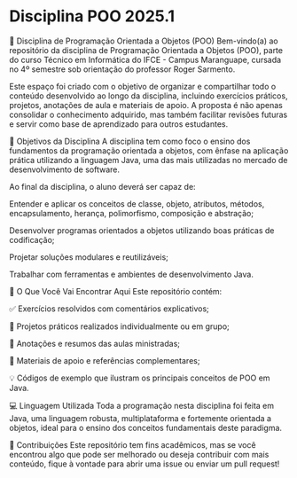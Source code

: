 # Disciplina POO 2025.1

📘 Disciplina de Programação Orientada a Objetos (POO)
Bem-vindo(a) ao repositório da disciplina de Programação Orientada a Objetos (POO), parte do curso Técnico em Informática do IFCE - Campus Maranguape, cursada no 4º semestre sob orientação do professor Roger Sarmento.

Este espaço foi criado com o objetivo de organizar e compartilhar todo o conteúdo desenvolvido ao longo da disciplina, incluindo exercícios práticos, projetos, anotações de aula e materiais de apoio. A proposta é não apenas consolidar o conhecimento adquirido, mas também facilitar revisões futuras e servir como base de aprendizado para outros estudantes.

🎯 Objetivos da Disciplina
A disciplina tem como foco o ensino dos fundamentos da programação orientada a objetos, com ênfase na aplicação prática utilizando a linguagem Java, uma das mais utilizadas no mercado de desenvolvimento de software.

Ao final da disciplina, o aluno deverá ser capaz de:

Entender e aplicar os conceitos de classe, objeto, atributos, métodos, encapsulamento, herança, polimorfismo, composição e abstração;

Desenvolver programas orientados a objetos utilizando boas práticas de codificação;

Projetar soluções modulares e reutilizáveis;

Trabalhar com ferramentas e ambientes de desenvolvimento Java.

🧰 O Que Você Vai Encontrar Aqui
Este repositório contém:

✅ Exercícios resolvidos com comentários explicativos;

🧪 Projetos práticos realizados individualmente ou em grupo;

📝 Anotações e resumos das aulas ministradas;

📎 Materiais de apoio e referências complementares;

💡 Códigos de exemplo que ilustram os principais conceitos de POO em Java.

💻 Linguagem Utilizada
Toda a programação nesta disciplina foi feita em Java, uma linguagem robusta, multiplataforma e fortemente orientada a objetos, ideal para o ensino dos conceitos fundamentais deste paradigma.

🤝 Contribuições
Este repositório tem fins acadêmicos, mas se você encontrou algo que pode ser melhorado ou deseja contribuir com mais conteúdo, fique à vontade para abrir uma issue ou enviar um pull request!
